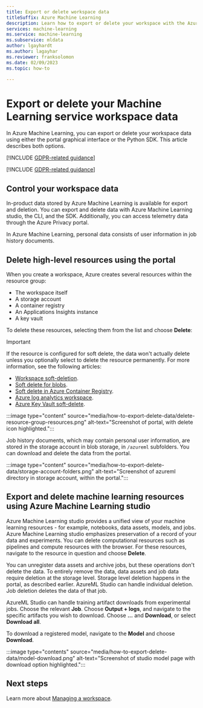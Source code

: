 ```yaml
---
title: Export or delete workspace data
titleSuffix: Azure Machine Learning
description: Learn how to export or delete your workspace with the Azure Machine Learning studio.
services: machine-learning
ms.service: machine-learning
ms.subservice: mldata
author: lgayhardt
ms.author: lagayhar
ms.reviewer: franksolomon
ms.date: 02/09/2023
ms.topic: how-to

---
```



# Export or delete your Machine Learning service workspace data

In Azure Machine Learning, you can export or delete your workspace data using either the portal graphical interface or the Python SDK. This article describes both options.

[!INCLUDE [GDPR-related guidance](../../includes/gdpr-dsr-and-stp-note.md)]

[!INCLUDE [GDPR-related guidance](../../includes/gdpr-intro-sentence.md)]

## Control your workspace data

In-product data stored by Azure Machine Learning is available for export and deletion. You can export and delete data with Azure Machine Learning studio, the CLI, and the SDK. Additionally, you can access telemetry data through the Azure Privacy portal.

In Azure Machine Learning, personal data consists of user information in job history documents.

## Delete high-level resources using the portal

When you create a workspace, Azure creates several resources within the resource group:

- The workspace itself
- A storage account
- A container registry
- An Applications Insights instance
- A key vault

To delete these resources, selecting them from the list and choose **Delete**:

> [!IMPORTANT]
> If the resource is configured for soft delete, the data won't actually delete unless you optionally select to delete the resource permanently. For more information, see the following articles:
> * [Workspace soft-deletion](concept-soft-delete.md).
> * [Soft delete for blobs](../storage/blobs/soft-delete-blob-overview.md).
> * [Soft delete in Azure Container Registry](../container-registry/container-registry-soft-delete-policy.md).
> * [Azure log analytics workspace](../azure-monitor/logs/delete-workspace.md).
> * [Azure Key Vault soft-delete](../key-vault/general/soft-delete-overview.md).

:::image type="content" source="media/how-to-export-delete-data/delete-resource-group-resources.png" alt-text="Screenshot of portal, with delete icon highlighted.":::

Job history documents, which may contain personal user information, are stored in the storage account in blob storage, in `/azureml` subfolders. You can download and delete the data from the portal.

:::image type="content" source="media/how-to-export-delete-data/storage-account-folders.png" alt-text="Screenshot of azureml directory in storage account, within the portal.":::

## Export and delete machine learning resources using Azure Machine Learning studio

Azure Machine Learning studio provides a unified view of your machine learning resources - for example, notebooks, data assets, models, and jobs. Azure Machine Learning studio emphasizes preservation of a record of your data and experiments. You can delete computational resources such as pipelines and compute resources with the browser. For these resources, navigate to the resource in question and choose **Delete**.

You can unregister data assets and archive jobs, but these operations don't delete the data. To entirely remove the data, data assets and job data require deletion at the storage level. Storage level deletion happens in the portal, as described earlier. AzureML Studio can handle individual deletion. Job deletion deletes the data of that job.

AzureML Studio can handle training artifact downloads from experimental jobs. Choose the relevant **Job**. Choose **Output + logs**, and navigate to the specific artifacts you wish to download. Choose **...** and **Download**, or select **Download all**.

To download a registered model, navigate to the **Model** and choose **Download**.

:::image type="contents" source="media/how-to-export-delete-data/model-download.png" alt-text="Screenshot of studio model page with download option highlighted.":::

## Next steps

Learn more about [Managing a workspace](how-to-manage-workspace.md).